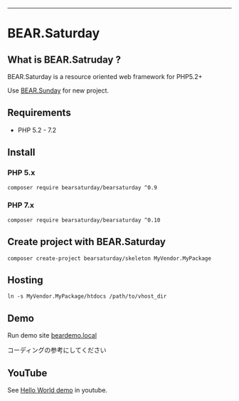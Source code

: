 
----

# BEAR.Saturday

## What is BEAR.Satruday ?

BEAR.Saturday is a resource oriented web framework for PHP5.2+

Use [BEAR.Sunday](http://bearsunday.github.io/) for new project.

Requirements
------------

 * PHP 5.2 - 7.2 

## Install

### PHP 5.x

```
composer require bearsaturday/bearsaturday ^0.9
```

### PHP 7.x

```
composer require bearsaturday/bearsaturday ^0.10
```

Create project with BEAR.Saturday
-------------
```
composer create-project bearsaturday/skeleton MyVendor.MyPackage
````

Hosting
-------------
```
ln -s MyVendor.MyPackage/htdocs /path/to/vhost_dir
```

Demo
----
Run demo site [beardemo.local](https://github.com/bearsaturday/beardemo.local)

コーディングの参考にしてください

YouTube
----
See [Hello World demo][2] in youtube. 


[2]: http://www.youtube.com/watch?v=NKdiNdNbH0Y

